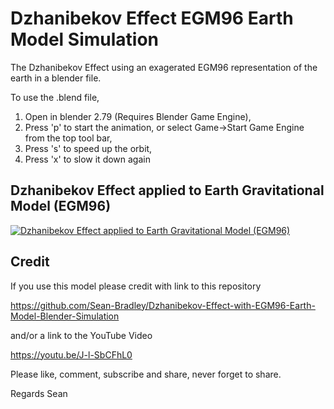 # Dzhanibekov Effect EGM96 Earth Model Simulation
The Dzhanibekov Effect using an exagerated EGM96 representation of the earth in a blender file.

To use the .blend file, 
1. Open in blender 2.79 (Requires Blender Game Engine), 
2. Press 'p' to start the animation, or select Game->Start Game Engine from the top tool bar,
3. Press 's' to speed up the orbit, 
4. Press 'x' to slow it down again


## Dzhanibekov Effect applied to Earth Gravitational Model (EGM96)

[![Dzhanibekov Effect applied to Earth Gravitational Model (EGM96)](https://img.youtube.com/vi/J-l-SbCFhL0/0.jpg)](https://youtu.be/J-l-SbCFhL0)


## Credit

If you use this model please credit with link to this repository

https://github.com/Sean-Bradley/Dzhanibekov-Effect-with-EGM96-Earth-Model-Blender-Simulation

and/or a link to the YouTube Video

https://youtu.be/J-l-SbCFhL0

Please like, comment, subscribe and share, never forget to share.

Regards
Sean

